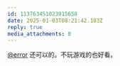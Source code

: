 ```yaml
---
id: 113763451023015658
date: 2025-01-03T08:21:42.183Z
reply: true
media_attachments: 0
---
```


[@error](https://m-i.im/@error) 还可以的。不玩游戏的也好看。

